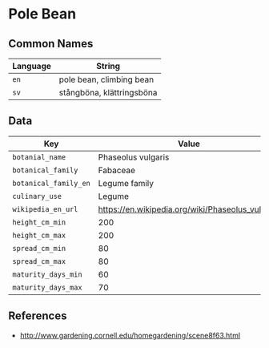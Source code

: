 # Pole Bean

## Common Names

Language|String
-|-
`en`|pole bean, climbing bean
`sv`|stångböna, klättringsböna


## Data

Key|Value
-|-
`botanial_name`|Phaseolus vulgaris
`botanical_family`|Fabaceae
`botanical_family_en`|Legume family
`culinary_use`|Legume
`wikipedia_en_url`|https://en.wikipedia.org/wiki/Phaseolus_vulgaris
`height_cm_min`|200
`height_cm_max`|200
`spread_cm_min`|80
`spread_cm_max`|80
`maturity_days_min`|60
`maturity_days_max`|70


## References

* http://www.gardening.cornell.edu/homegardening/scene8f63.html

